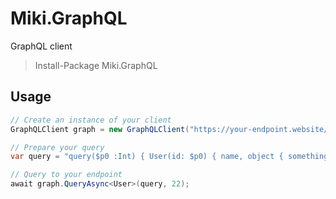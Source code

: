 # Miki.GraphQL
GraphQL client

> Install-Package Miki.GraphQL

## Usage
```cs
// Create an instance of your client
GraphQLClient graph = new GraphQLClient("https://your-endpoint.website/");

// Prepare your query
var query = "query($p0 :Int) { User(id: $p0) { name, object { something_needed } } }";

// Query to your endpoint
await graph.QueryAsync<User>(query, 22);
```
